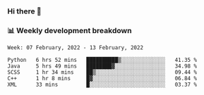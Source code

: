 ### Hi there 👋

### 📊 Weekly development breakdown
<!--START_SECTION:waka-->
```text
Week: 07 February, 2022 - 13 February, 2022

Python   6 hrs 52 mins   ██████████▒░░░░░░░░░░░░░░   41.35 % 
Java     5 hrs 49 mins   ████████▓░░░░░░░░░░░░░░░░   34.98 % 
SCSS     1 hr 34 mins    ██▒░░░░░░░░░░░░░░░░░░░░░░   09.44 % 
C++      1 hr 8 mins     █▓░░░░░░░░░░░░░░░░░░░░░░░   06.84 % 
XML      33 mins         █░░░░░░░░░░░░░░░░░░░░░░░░   03.37 % 
```
<!--END_SECTION:waka-->
